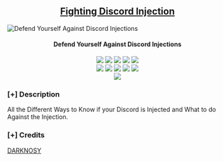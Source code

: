 <h2 align="center"><u>Fighting Discord Injection</u></h2>

![Defend Yourself Against Discord Injections]([https://www.statnews.com/wp-content/uploads/2021/07/AdobeStock_416730149-645x645.jpeg])
<h4 align="center"> Defend Yourself Against Discord Injections </h4>

<p align="center">
    <img src="https://img.shields.io/github/stars/DARKNOSY/Fighting-Discord-Injection?style=for-the-badge&color=orange">
    <img src="https://img.shields.io/github/forks/DARKNOSY/Fighting-Discord-Injection?style=for-the-badge&color=purple">
    <img src="https://img.shields.io/github/license/DARKNOSY/Fighting-Discord-Injection?style=for-the-badge&color=blue">
    <img src="https://img.shields.io/github/issues/DARKNOSY/Fighting-Discord-Injection?style=for-the-badge&color=red">
    <img src="https://img.shields.io/github/contributors/DARKNOSY/Fighting-Discord-Injection?style=for-the-badge&color=cyan">
<br>
    <img src="https://img.shields.io/badge/Author-DARKNOSY-magenta?style=flat-square">
    <img src="https://img.shields.io/badge/Open%20Source-Yes-orange?style=flat-square">
    <img src="https://img.shields.io/badge/Maintained-Yes-cyan?style=flat-square">
    <img src="https://img.shields.io/badge/Made%20In-France-green?style=flat-square">
    <img src="https://img.shields.io/badge/Written%20In-Text and Batch-blue?style=flat-square">
<br>
    <img src="https://github-readme-stats.vercel.app/api/pin/?username=DARKNOSY&repo=Fighting-Discord-Injection&theme=synthwave">
</p>

### [+] Description
All the Different Ways to Know if your Discord is Injected and What to do Against the Injection.

### [+] Credits 
<a href="https://github.com/DARKNOSY/Fighting-Discord-Injection">DARKNOSY</a>

